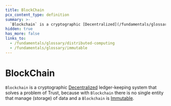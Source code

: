 ```yaml
---
title: BlockChain
pcx_content_type: definition
summary: >-
  `Blockchain` is a cryptographic [Decentralized](/fundamentals/glossary/#distributed-computing) ledger-keeping system that solves a problem of Trust, because with `Blockchain` there is no single entity that manage (storage) of data and a `Blockchain` is [Immutable](/fundamentals/glossary/#immutable).
hidden: true
has_more: false
links_to:
  - /fundamentals/glossary/distributed-computing
  - /fundamentals/glossary/immutable
---
```


# BlockChain

`Blockchain` is a cryptographic [Decentralized](/fundamentals/glossary/distributed-computing) ledger-keeping system that solves a problem of Trust, because with `Blockchain` there is no single entity that manage (storage) of data and a `Blockchain` is [Immutable](/fundamentals/glossary/immutable).
